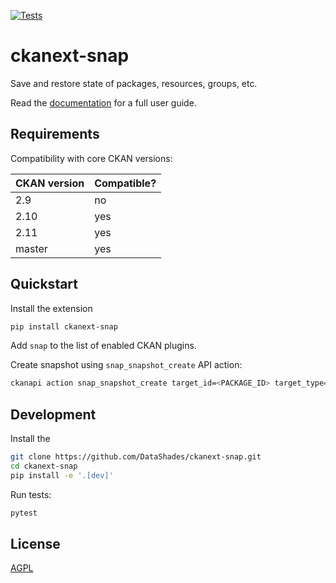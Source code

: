 [![Tests](https://github.com/DataShades/ckanext-snap/workflows/tests.yml/badge.svg)](https://github.com//ckanext-snap/actions/workflows/test.yml)

# ckanext-snap

Save and restore state of packages, resources, groups, etc.

Read the [documentation](https://datashades.github.io/ckanext-snap/) for a full user guide.

## Requirements

Compatibility with core CKAN versions:

| CKAN version | Compatible? |
|--------------|-------------|
| 2.9          | no          |
| 2.10         | yes         |
| 2.11         | yes         |
| master       | yes         |

## Quickstart

Install the extension
```sh
pip install ckanext-snap
```

Add `snap` to the list of enabled CKAN plugins.

Create snapshot using `snap_snapshot_create` API action:
```sh
ckanapi action snap_snapshot_create target_id=<PACKAGE_ID> target_type=package
```

## Development

Install the
```sh
git clone https://github.com/DataShades/ckanext-snap.git
cd ckanext-snap
pip install -e '.[dev]'
```

Run tests:
```sh
pytest
```


## License

[AGPL](https://www.gnu.org/licenses/agpl-3.0.en.html)
